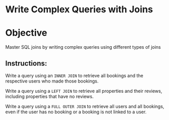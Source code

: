 # Write Complex Queries with Joins
# Objective
 Master SQL joins by writing complex queries using different types of joins
## Instructions:

Write a query using an `INNER JOIN` to retrieve all bookings and the respective users who made those bookings.

Write a query using a `LEFT JOIN` to retrieve all properties and their reviews, including properties that have no reviews.

Write a query using a `FULL OUTER JOIN` to retrieve all users and all bookings, even if the user has no booking or a booking is not linked to a user.